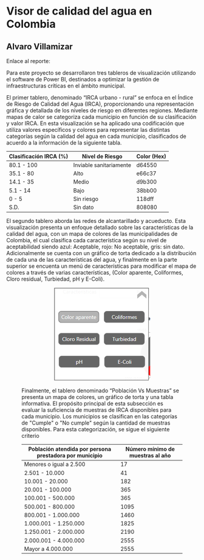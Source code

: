 # Visor de calidad del agua en Colombia
## Alvaro Villamizar

Enlace al reporte:

Para este proyecto se desarrollaron tres tableros de visualización utilizando el software de Power BI, destinados a optimizar la gestión de infraestructuras críticas en el ámbito municipal.

El primer tablero, denominado “IRCA urbano - rural” se enfoca en el Índice de Riesgo de Calidad del Agua (IRCA), proporcionando una representación gráfica y detallada de los niveles de riesgo en diferentes regiones. Mediante mapas de calor se categoriza cada municipio en función de su clasificación y valor IRCA. En esta visualización se ha aplicado una codificación que utiliza valores específicos y colores para representar las distintas categorías según la calidad del agua en cada municipio, clasificados de acuerdo a la información de la siguiente tabla.

| Clasificación IRCA (%) | Nivel de Riesgo         | Color (Hex) |
|------------------------|-------------------------|-------------|
| 80.1 - 100             | Inviable sanitariamente | d64550      |
| 35.1 - 80              | Alto                    | e66c37      |
| 14.1 - 35              | Medio                   | d9b300      |
| 5.1 - 14               | Bajo                    | 38bb00      |
| 0 - 5                  | Sin riesgo              | 118dff      |
| S.D.                   | Sin dato                | 808080      |



El segundo tablero aborda las redes de alcantarillado y acueducto. Esta visualización presenta un enfoque detallado sobre las características de la calidad del agua, con un mapa de colores de las municipalidades de Colombia, el cual clasifica cada característica según su nivel de aceptabilidad siendo azul: Aceptable, rojo: No aceptable, gris: sin dato. Adicionalmente se cuenta con un gráfico de torta dedicado a la distribución de cada una de las características del agua, y finalmente en la parte superior se encuenta un menú de características para modificar el mapa de colores a través de varias características, (Color aparente, Coliformes, Cloro residual, Turbiedad, pH y E-Coli).

<figure class="image">
<p align="center">
<img src="https://github.com/AlvaroVillamizar/Visor-de-Calidad-del-agua/blob/main/Images/Menú_IRCA.png" width="auto" height="auto">


Finalmente, el tablero denominado “Población Vs Muestras” se presenta un mapa de colores, un gráfico de torta y una tabla informativa. El propósito principal de esta subsección es evaluar la suficiencia de muestras de IRCA disponibles para cada municipio. Los municipios se clasifican en las categorías de "Cumple" o "No cumple" según la cantidad de muestras disponibles. Para esta categorización, se sigue el siguiente criterio

| Población atendida por persona prestadora por municipio | Número mínimo de muestras al año |
|---------------------------------------------------------|----------------------------------|
| Menores o igual a 2.500                                 | 17                               |
| 2.501 - 10.000                                          | 41                               |
| 10.001 - 20.000                                         | 182                              |
| 20.001 - 100.000                                        | 365                              |
| 100.001 - 500.000                                       | 365                              |
| 500.001 - 800.000                                       | 1095                             |
| 800.001 - 1.000.000                                     | 1460                             |
| 1.000.001 - 1.250.000                                   | 1825                             |
| 1.250.001 - 2.000.000                                   | 2190                             |
| 2.000.001 - 4.000.000                                   | 2555                             |
| Mayor a 4.000.000                                       | 2555                             |
